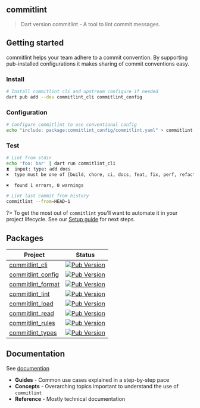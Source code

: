 ## commitlint

> Dart version commitlint - A tool to lint commit messages.

## Getting started

commitlint helps your team adhere to a commit convention. By supporting pub-installed configurations it makes sharing of commit conventions easy.

### Install

```bash
# Install commitlint cli and upstream configure if needed
dart pub add --dev commitlint_cli commitlint_config
```

### Configuration

```bash
# Configure commitlint to use conventional config
echo "include: package:commitlint_config/commitlint.yaml" > commitlint.yaml
```

### Test

```bash
# Lint from stdin
echo 'foo: bar' | dart run commitlint_cli
⧗  input: type: add docs
✖  type must be one of [build, chore, ci, docs, feat, fix, perf, refactor, revert, style, test] type-enum

✖  found 1 errors, 0 warnings
```

```bash
# Lint last commit from history
commitlint --from=HEAD~1
```

?> To get the most out of `commitlint` you'll want to automate it in your project lifecycle. See our [Setup guide](https://hyiso.github.io/commitlint/#/guides-setup) for next steps.

## Packages

| Project               | Status                                                       |
| --------------------- | ------------------------------------------------------------ |
| [commitlint_cli](./packages/commitlint_cli/)      | [![Pub Version](https://img.shields.io/pub/v/commitlint_cli?color=blue)](https://pub.dev/packages/commitlint_cli)                  |
| [commitlint_config](./packages/commitlint_config/)      | [![Pub Version](https://img.shields.io/pub/v/commitlint_config?color=blue)](https://pub.dev/packages/commitlint_config)                  |
| [commitlint_format](./packages/commitlint_format/)      | [![Pub Version](https://img.shields.io/pub/v/commitlint_format?color=blue)](https://pub.dev/packages/commitlint_format)                  |
| [commitlint_lint](./packages/commitlint_lint/)      | [![Pub Version](https://img.shields.io/pub/v/commitlint_lint?color=blue)](https://pub.dev/packages/commitlint_lint)                  |
| [commitlint_load](./packages/commitlint_parse/)      | [![Pub Version](https://img.shields.io/pub/v/commitlint_load?color=blue)](https://pub.dev/packages/commitlint_load)                  |
| [commitlint_read](./packages/commitlint_read/)      | [![Pub Version](https://img.shields.io/pub/v/commitlint_read?color=blue)](https://pub.dev/packages/commitlint_read)                  |
| [commitlint_rules](./packages/commitlint_rules/)      | [![Pub Version](https://img.shields.io/pub/v/commitlint_rules?color=blue)](https://pub.dev/packages/commitlint_rules)                  |
| [commitlint_types](./packages/commitlint_types/)      | [![Pub Version](https://img.shields.io/pub/v/commitlint_types?color=blue)](https://pub.dev/packages/commitlint_types)                  |

## Documentation

See [documention](https://hyiso.github.io/commitlint)

- **Guides** - Common use cases explained in a step-by-step pace
- **Concepts** - Overarching topics important to understand the use of `commitlint`
- **Reference** - Mostly technical documentation
